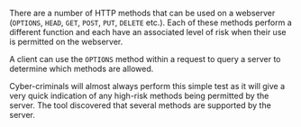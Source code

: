 There are a number of HTTP methods that can be used on a webserver
(`OPTIONS`, `HEAD`, `GET`, `POST`, `PUT`, `DELETE` etc.). Each of
these methods perform a different function and each have an associated
level of risk when their use is permitted on the webserver.

A client
can use the `OPTIONS` method within a request to query a server to
determine which methods are allowed.

Cyber-criminals will almost
always perform this simple test as it will give a very quick
indication of any high-risk methods being permitted by the server.
The tool discovered that several methods are supported by the server.